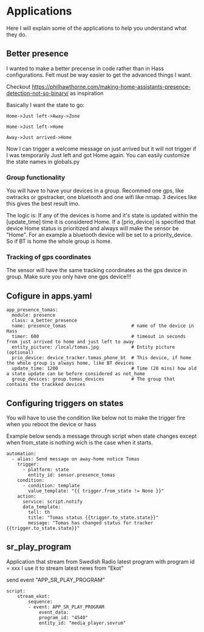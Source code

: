 # Applications
Here I will explain some of the applications to help you understand what they do.

## Better presence 
I wanted to make a better precense in code rather than in Hass configurations. Felt must be way easier to get the advanced things I want.

Checkout 
https://philhawthorne.com/making-home-assistants-presence-detection-not-so-binary/ as inspiration

Basically I want the state to go:

```
Home->Just left->Away->Zone

Home->Just left->Home

Away->Just arrived->Home

```

Now I can trigger a welcome message on just arrived but it will not trigger if I was temporarily Just left and got Home again.
You can easily customize the state names in globals.py
### Group functionality
You will have to have your devices in a group. Recommed one gps, like owtracks or gpstracker, one bluetooth and one wifi like nmap. 3 devices like this gives the best result imo. 

The logic is: If any of the devices is home and it's state is updated within the [update_time] time it is considered Home. If a [prio_device] is specified that device Home status is prioritized and always will make the sensor be "Home". For an example a bluetooth device will be set to a priority_device. So if BT is home the whole group is home.

### Tracking of gps coordinates
The sensor will have the same tracking coordinates as the gps device in group. Make sure you only have one gps device!!!
## Cofigure in apps.yaml
```
app_presence_tomas:
  module: presence
  class: a_better_presence
  name: presence_tomas                        # name of the device in Hass
  timer: 600                                  # timeout in seconds from just arrived to home and just left to away
  entity_picture: /local/tomas.jpg            # Entity picture (optional)
  prio_device: device_tracker.tomas_phone_bt  # This device, if home the whole group is always home, like BT devices
  update_time: 1200                           # Time (20 mins) how old a state update can be before considered as not_home
  group_devices: group.tomas_devices          # The group that contains the trackked devices

```

## Configuring triggers on states

You will have to use the condition like below not to make the trigger fire 
when you reboot the device or hass

Example below sends a message through script when state changes except when from_state is nothing wich is the case when it starts.

```
automation:
  - alias: Send message on away-home notice Tomas
    trigger:
      - platform: state
        entity_id: sensor.presence_tomas 
    condition:
      - condition: template
        value_template: "{{ trigger.from_state != None }}"
    action:
      service: script.notify
      data_template:
        tell: th
        title: "Tomas status {{trigger.to_state.state}}"
        message: "Tomas has changed status for tracker {{trigger.to_state.state}}"    
```

## sr_play_program
Application that stream from Swedish Radio latest program with program id = xxx
I use it to stream latest news from "Ekot" 

send event "APP_SR_PLAY_PROGRAM"

```
script:
    stream_ekot:
        sequence:
        - event: APP_SR_PLAY_PROGRAM
            event_data:
            program_id: "4540"
            entity_id: "media_player.sovrum"

```